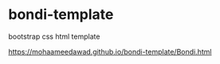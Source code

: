 # bondi-template
bootstrap css html template



 https://mohaameedawad.github.io/bondi-template/Bondi.html
